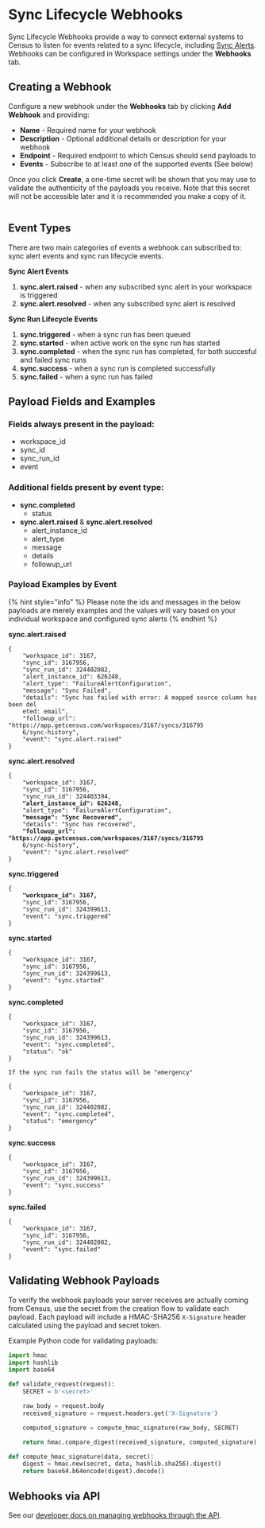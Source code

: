 # Sync Lifecycle Webhooks

Sync Lifecycle Webhooks provide a way to connect external systems to Census to listen for events related to a sync lifecycle, including [Sync Alerts](alerts.md).  Webhooks can be configured in Workspace settings under the **Webhooks** tab.&#x20;

## Creating a Webhook

Configure a new webhook under the **Webhooks** tab by clicking **Add Webhook** and providing:

* **Name** - Required name for your webhook
* **Description** - Optional additional details or description for your webhook
* **Endpoint** - Required endpoint to which Census should send payloads to&#x20;
* **Events** - Subscribe to at least one of the supported events (See below)

Once you click **Create**, a one-time secret will be shown that you may use to validate the authenticity of the payloads you receive. Note that this secret will not be accessible later and it is recommended you make a copy of it.

<figure><img src="../../.gitbook/assets/Screenshot 2025-04-04 at 2.00.14 PM (1).png" alt=""><figcaption></figcaption></figure>

## Event Types

There are two main categories of events a webhook can subscribed to: sync alert events and sync run lifecycle events.

**Sync Alert Events**

1. **sync.alert.raised** - when any subscribed sync alert in your workspace is triggered
2. **sync.alert.resolved** - when any subscribed sync alert is resolved

**Sync Run Lifecycle Events**

1. **sync.triggered** - when a sync run has been queued
2. **sync.started** - when active work on the sync run has started
3. **sync.completed** - when the sync run has completed, for both succesful and failed sync runs
4. **sync.success** - when a sync run is completed successfully
5. **sync.failed** - when a sync run has failed

## Payload Fields and Examples

### Fields always present in the payload:

* workspace\_id
* sync\_id
* sync\_run\_id
* event

### Additional fields present by event type:

* **sync.completed**
  * status
* **sync.alert.raised** & **sync.alert.resolved**
  * alert\_instance\_id
  * alert\_type
  * message
  * details
  * followup\_url

### Payload Examples by Event

{% hint style="info" %}
Please note the ids and messages in the below payloads are merely examples and the values will vary based on your individual workspace and configured sync alerts
{% endhint %}

**sync.alert.raised**

```
{
    "workspace_id": 3167,
    "sync_id": 3167956,
    "sync_run_id": 324402082,
    "alert_instance_id": 626248,
    "alert_type": "FailureAlertConfiguration",
    "message": "Sync Failed",
    "details": "Sync has failed with error: A mapped source column has been del
    eted: email",
    "followup_url": "https://app.getcensus.com/workspaces/3167/syncs/316795
    6/sync-history",
    "event": "sync.alert.raised"
}
```

**sync.alert.resolved**

<pre><code>{
    "workspace_id": 3167,
    "sync_id": 3167956,
    "sync_run_id": 324403394,
<strong>    "alert_instance_id": 626248,
</strong>    "alert_type": "FailureAlertConfiguration",
<strong>    "message": "Sync Recovered",
</strong>    "details": "Sync has recovered",
<strong>    "followup_url": "https://app.getcensus.com/workspaces/3167/syncs/316795
</strong>    6/sync-history",
    "event": "sync.alert.resolved"
}
</code></pre>

**sync.triggered**&#x20;

<pre><code>{
<strong>    "workspace_id": 3167,
</strong>    "sync_id": 3167956,
    "sync_run_id": 324399613,
    "event": "sync.triggered"
}
</code></pre>

**sync.started**

```
{
    "workspace_id": 3167,
    "sync_id": 3167956,
    "sync_run_id": 324399613,
    "event": "sync.started"
}
```

**sync.completed**

```
{
    "workspace_id": 3167,
    "sync_id": 3167956,
    "sync_run_id": 324399613,
    "event": "sync.completed",
    "status": "ok"
}

If the sync run fails the status will be "emergency"

{
    "workspace_id": 3167,
    "sync_id": 3167956,
    "sync_run_id": 324402082,
    "event": "sync.completed",
    "status": "emergency"
}
```

**sync.success**

```
{
    "workspace_id": 3167,
    "sync_id": 3167956,
    "sync_run_id": 324399613,
    "event": "sync.success"
}
```

**sync.failed**&#x20;

```
{
    "workspace_id": 3167,
    "sync_id": 3167956,
    "sync_run_id": 324402082,
    "event": "sync.failed"
}
```

## Validating Webhook Payloads

To verify the webhook payloads your server receives are actually coming from Census, use the secret from the creation flow to validate each payload. Each payload will include a HMAC-SHA256 `X-Signature` header calculated using the payload and secret token.&#x20;

Example Python code for validating payloads:&#x20;

```python
import hmac
import hashlib
import base64

def validate_request(request):
    SECRET = b'<secret>' 

    raw_body = request.body  
    received_signature = request.headers.get('X-Signature')

    computed_signature = compute_hmac_signature(raw_body, SECRET)

    return hmac.compare_digest(received_signature, computed_signature)

def compute_hmac_signature(data, secret):
    digest = hmac.new(secret, data, hashlib.sha256).digest()
    return base64.b64encode(digest).decode()

```

## Webhooks via API

See our [developer docs on managing webhooks through the API](https://developers.getcensus.com/api-reference/webhooks/list-webhooks).
